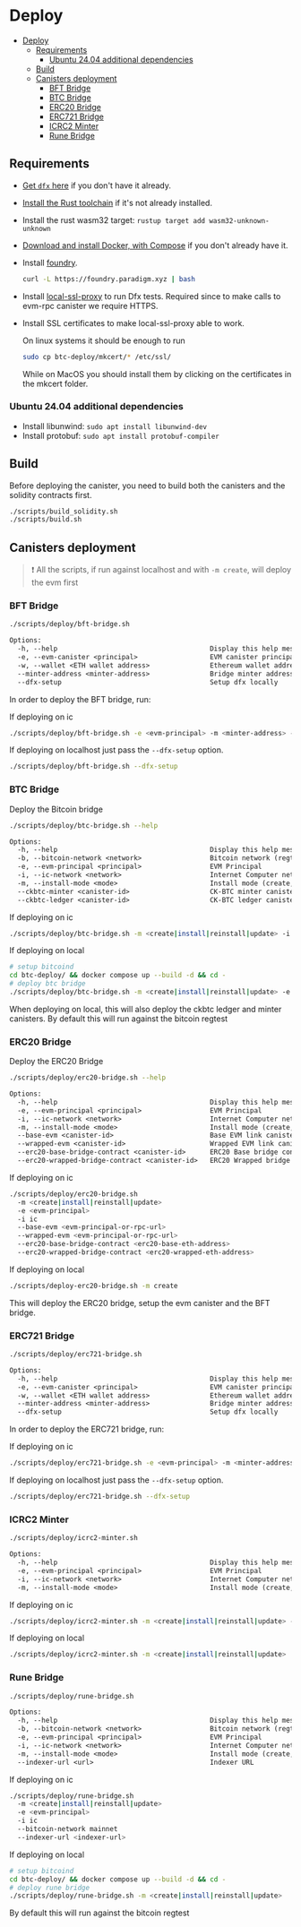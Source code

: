 # Deploy

- [Deploy](#deploy)
  - [Requirements](#requirements)
    - [Ubuntu 24.04 additional dependencies](#ubuntu-2404-additional-dependencies)
  - [Build](#build)
  - [Canisters deployment](#canisters-deployment)
    - [BFT Bridge](#bft-bridge)
    - [BTC Bridge](#btc-bridge)
    - [ERC20 Bridge](#erc20-bridge)
    - [ERC721 Bridge](#erc721-bridge)
    - [ICRC2 Minter](#icrc2-minter)
    - [Rune Bridge](#rune-bridge)

## Requirements

- [Get `dfx` here](https://internetcomputer.org/docs/current/developer-docs/getting-started/install/#installing-dfx) if you don't have it already.
- [Install the Rust toolchain](https://www.rust-lang.org/tools/install) if it's not already installed.
- Install the rust wasm32 target: `rustup target add wasm32-unknown-unknown`
- [Download and install Docker, with Compose](https://www.docker.com/products/docker-desktop/) if you don't already have it.
- Install [foundry](https://book.getfoundry.sh/getting-started/installation).

    ```sh
    curl -L https://foundry.paradigm.xyz | bash
    ```

- Install [local-ssl-proxy](https://github.com/cameronhunter/local-ssl-proxy) to run Dfx tests. Required since to make calls to evm-rpc canister we require HTTPS.
- Install SSL certificates to make local-ssl-proxy able to work.

    On linux systems it should be enough to run

    ```sh
    sudo cp btc-deploy/mkcert/* /etc/ssl/
    ```

    While on MacOS you should install them by clicking on the certificates in the mkcert folder.

### Ubuntu 24.04 additional dependencies

- Install libunwind: `sudo apt install libunwind-dev`
- Install protobuf: `sudo apt install protobuf-compiler`

## Build

Before deploying the canister, you need to build both the canisters and the solidity contracts first.

```sh
./scripts/build_solidity.sh
./scripts/build.sh
```

## Canisters deployment

> ❗ All the scripts, if run against localhost and with `-m create`, will deploy the evm first

### BFT Bridge

```sh
./scripts/deploy/bft-bridge.sh
```

```txt
Options:
  -h, --help                                      Display this help message
  -e, --evm-canister <principal>                  EVM canister principal
  -w, --wallet <ETH wallet address>               Ethereum wallet address for deploy
  --minter-address <minter-address>               Bridge minter address
  --dfx-setup                                     Setup dfx locally
```

In order to deploy the BFT bridge, run:

If deploying on ic

```sh
./scripts/deploy/bft-bridge.sh -e <evm-principal> -m <minter-address> -w <wallet-address>
```

If deploying on localhost just pass the `--dfx-setup` option.

```sh
./scripts/deploy/bft-bridge.sh --dfx-setup
```

### BTC Bridge

Deploy the Bitcoin bridge

```sh
./scripts/deploy/btc-bridge.sh --help
```

```txt
Options:
  -h, --help                                      Display this help message
  -b, --bitcoin-network <network>                 Bitcoin network (regtest, testnet, mainnet) (default: regtest)
  -e, --evm-principal <principal>                 EVM Principal
  -i, --ic-network <network>                      Internet Computer network (local, ic) (default: local)
  -m, --install-mode <mode>                       Install mode (create, init, reinstall, upgrade)
  --ckbtc-minter <canister-id>                    CK-BTC minter canister ID
  --ckbtc-ledger <canister-id>                    CK-BTC ledger canister ID
```

If deploying on ic

```sh
./scripts/deploy/btc-bridge.sh -m <create|install|reinstall|update> -i ic -e <evm-principal> --bitcoin-network mainnet
```

If deploying on local

```sh
# setup bitcoind
cd btc-deploy/ && docker compose up --build -d && cd -
# deploy btc bridge
./scripts/deploy/btc-bridge.sh -m <create|install|reinstall|update> -e <evm-principal>
```

When deploying on local, this will also deploy the ckbtc ledger and minter canisters.
By default this will run against the bitcoin regtest

### ERC20 Bridge

Deploy the ERC20 Bridge

```sh
./scripts/deploy/erc20-bridge.sh --help
```

```txt
Options:
  -h, --help                                      Display this help message
  -e, --evm-principal <principal>                 EVM Principal
  -i, --ic-network <network>                      Internet Computer network (local, ic) (default: local)
  -m, --install-mode <mode>                       Install mode (create, init, reinstall, upgrade)
  --base-evm <canister-id>                        Base EVM link canister ID
  --wrapped-evm <canister-id>                     Wrapped EVM link canister ID
  --erc20-base-bridge-contract <canister-id>      ERC20 Base bridge contract canister ID
  --erc20-wrapped-bridge-contract <canister-id>   ERC20 Wrapped bridge contract canister ID
```

If deploying on ic

```sh
./scripts/deploy/erc20-bridge.sh
  -m <create|install|reinstall|update>
  -e <evm-principal>
  -i ic
  --base-evm <evm-principal-or-rpc-url>
  --wrapped-evm <evm-principal-or-rpc-url>
  --erc20-base-bridge-contract <erc20-base-eth-address>
  --erc20-wrapped-bridge-contract <erc20-wrapped-eth-address>
```

If deploying on local

```sh
./scripts/deploy-erc20-bridge.sh -m create
```

This will deploy the ERC20 bridge, setup the evm canister and the BFT bridge.

### ERC721 Bridge

```sh
./scripts/deploy/erc721-bridge.sh
```

```txt
Options:
  -h, --help                                      Display this help message
  -e, --evm-canister <principal>                  EVM canister principal
  -w, --wallet <ETH wallet address>               Ethereum wallet address for deploy
  --minter-address <minter-address>               Bridge minter address
  --dfx-setup                                     Setup dfx locally
```

In order to deploy the ERC721 bridge, run:

If deploying on ic

```sh
./scripts/deploy/erc721-bridge.sh -e <evm-principal> -m <minter-address> -w <wallet-address>
```

If deploying on localhost just pass the `--dfx-setup` option.

```sh
./scripts/deploy/erc721-bridge.sh --dfx-setup
```

### ICRC2 Minter

```sh
./scripts/deploy/icrc2-minter.sh
```

```txt
Options:
  -h, --help                                      Display this help message
  -e, --evm-principal <principal>                 EVM Principal
  -i, --ic-network <network>                      Internet Computer network (local, ic) (default: local)
  -m, --install-mode <mode>                       Install mode (create, init, reinstall, upgrade)
```

If deploying on ic

```sh
./scripts/deploy/icrc2-minter.sh -m <create|install|reinstall|update> -e <evm-principal> -i ic
```

If deploying on local

```sh
./scripts/deploy/icrc2-minter.sh -m <create|install|reinstall|update>
```

### Rune Bridge

```sh
./scripts/deploy/rune-bridge.sh
```

```txt
Options:
  -h, --help                                      Display this help message
  -b, --bitcoin-network <network>                 Bitcoin network (regtest, testnet, mainnet) (default: regtest)
  -e, --evm-principal <principal>                 EVM Principal
  -i, --ic-network <network>                      Internet Computer network (local, ic) (default: local)
  -m, --install-mode <mode>                       Install mode (create, init, reinstall, upgrade)
  --indexer-url <url>                             Indexer URL
```

If deploying on ic

```sh
./scripts/deploy/rune-bridge.sh
  -m <create|install|reinstall|update>
  -e <evm-principal> 
  -i ic 
  --bitcoin-network mainnet 
  --indexer-url <indexer-url>
```

If deploying on local

```sh
# setup bitcoind
cd btc-deploy/ && docker compose up --build -d && cd -
# deploy rune bridge
./scripts/deploy/rune-bridge.sh -m <create|install|reinstall|update>
```

By default this will run against the bitcoin regtest
